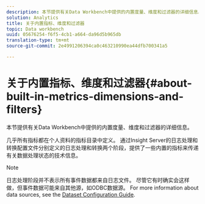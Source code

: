 ```yaml
---
description: 本节提供有关Data Workbench中提供的内置度量、维度和过滤器的详细信息。
solution: Analytics
title: 关于内置指标、维度和过滤器
topic: Data workbench
uuid: 05676254-f6f5-4cb1-a664-da96d5b965db
translation-type: tm+mt
source-git-commit: 2e4991206394ca0c463210990ea44dfb700341a5

---
```



# 关于内置指标、维度和过滤器{#about-built-in-metrics-dimensions-and-filters}

本节提供有关Data Workbench中提供的内置度量、维度和过滤器的详细信息。

几乎所有指标都在个人资料的指标目录中定义。 通过Insight Server的日志处理和转换配置文件分别定义的日志处理和转换两个阶段，提供了一些内置的指标来传递有关数据处理状态的技术信息。

>[!NOTE]
>
>日志处理阶段并不表示所有事件数据都来自日志文件。 尽管它有时确实会这样做，但事件数据可能来自其他源，如ODBC数据源。 For more information about data sources, see the [Dataset Configuration Guide](https://docs.adobe.com/content/help/en/data-workbench/using/dataset/c-dataset-constr.html).

